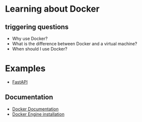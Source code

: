 # Learning about Docker

## triggering questions

- Why use Docker?
- What is the difference between Docker and a virtual machine?
- When should I use Docker?

# Examples

- [FastAPI](examples/fastapi/tasks.md)

## Documentation

- [Docker Documentation](https://docs.docker.com/)
- [Docker Engine installation](https://docs.docker.com/engine/)
